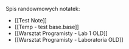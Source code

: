 Spis randowmowych notatek:
- [[Test Note]]
- [[Temp - test base.base]]
- [[Warsztat Programisty - Lab 1 OLD]]
- [[Warsztat Programisty - Laboratoria OLD]]